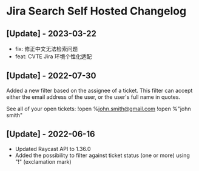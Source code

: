 # Jira Search Self Hosted Changelog

## [Update] - 2023-03-22

- fix: 修正中文无法检索问题
- feat: CVTE Jira 环境个性化适配

## [Update] - 2022-07-30

Added a new filter based on the assignee of a ticket. This filter can accept either the email address of the user, or the user's full name in quotes.

See all of your open tickets:
!open %john.smith@gmail.com
!open %"john smith"

## [Update] - 2022-06-16

- Updated Raycast API to 1.36.0
- Added the possibility to filter against ticket status (one or more) using "!" (exclamation mark)
